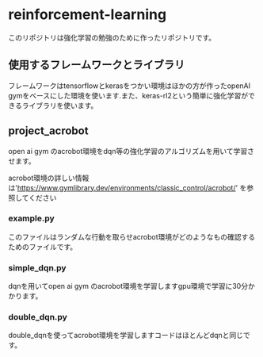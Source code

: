 # reinforcement-learning
このリポジトリは強化学習の勉強のために作ったリポジトリです。
## 使用するフレームワークとライブラリ

フレームワークはtensorflowとkerasをつかい環境はほかの方が作ったopenAI gymをベースにした環境を使います.また、keras-rl2という簡単に強化学習ができるライブラリを使います。
## project_acrobot
open ai gym のacrobot環境をdqn等の強化学習のアルゴリズムを用いて学習させます。

acrobot環境の詳しい情報は'https://www.gymlibrary.dev/environments/classic_control/acrobot/'
を参照してください
### example.py
このファイルはランダムな行動を取らせacrobot環境がどのようなもの確認するためのファイルです。
### simple_dqn.py
dqnを用いてopen ai gym のacrobot環境を学習しますgpu環境で学習に30分かかります。
### double_dqn.py
double_dqnを使ってacrobot環境を学習しますコードはほとんどdqnと同じです。


